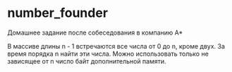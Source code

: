 # number_founder
Домашнее задание после собеседования в компанию А*

В массиве длины n - 1 встречаются все числа от 0 до n, кроме двух. За время порядка n найти эти числа. Можно использовать только не зависящее от n число байт дополнительной памяти. 
